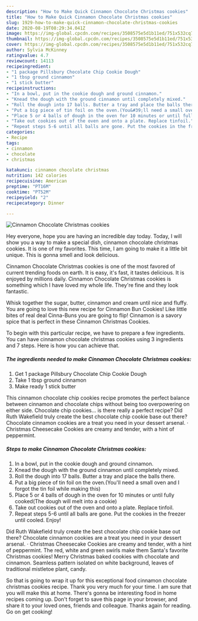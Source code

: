 ```yaml
---
description: "How to Make Quick Cinnamon Chocolate Christmas cookies"
title: "How to Make Quick Cinnamon Chocolate Christmas cookies"
slug: 1929-how-to-make-quick-cinnamon-chocolate-christmas-cookies
date: 2020-08-19T08:29:34.041Z
image: https://img-global.cpcdn.com/recipes/3508575e5d1b11ed/751x532cq70/cinnamon-chocolate-christmas-cookies-recipe-main-photo.jpg
thumbnail: https://img-global.cpcdn.com/recipes/3508575e5d1b11ed/751x532cq70/cinnamon-chocolate-christmas-cookies-recipe-main-photo.jpg
cover: https://img-global.cpcdn.com/recipes/3508575e5d1b11ed/751x532cq70/cinnamon-chocolate-christmas-cookies-recipe-main-photo.jpg
author: Sylvia McKinney
ratingvalue: 4.7
reviewcount: 14113
recipeingredient:
- "1 package Pillsbury Chocolate Chip Cookie Dough"
- "1 tbsp ground cinnamon"
- "1 stick butter"
recipeinstructions:
- "In a bowl, put in the cookie dough and ground cinnamon."
- "Knead the dough with the ground cinnamon until completely mixed."
- "Roll the dough into 17 balls. Butter a tray and place the balls there."
- "Put a big piece of tin foil on the oven.(You&#39;ll need a small oven and I forgot the tin foil while making this)"
- "Place 5 or 4 balls of dough in the oven for 10 minutes or until fully cooked(The dough will melt into a cookie)"
- "Take out cookies out of the oven and onto a plate. Replace tinfoil."
- "Repeat steps 5-6 until all balls are gone. Put the cookies in the freezer until cooled. Enjoy!"
categories:
- Recipe
tags:
- cinnamon
- chocolate
- christmas

katakunci: cinnamon chocolate christmas 
nutrition: 142 calories
recipecuisine: American
preptime: "PT16M"
cooktime: "PT52M"
recipeyield: "2"
recipecategory: Dinner

---
```



![Cinnamon Chocolate Christmas cookies](https://img-global.cpcdn.com/recipes/3508575e5d1b11ed/751x532cq70/cinnamon-chocolate-christmas-cookies-recipe-main-photo.jpg)

Hey everyone, hope you are having an incredible day today. Today, I will show you a way to make a special dish, cinnamon chocolate christmas cookies. It is one of my favorites. This time, I am going to make it a little bit unique. This is gonna smell and look delicious.

Cinnamon Chocolate Christmas cookies is one of the most favored of current trending foods on earth. It is easy, it's fast, it tastes delicious. It is enjoyed by millions daily. Cinnamon Chocolate Christmas cookies is something which I have loved my whole life. They're fine and they look fantastic.

Whisk together the sugar, butter, cinnamon and cream until nice and fluffy. You are going to love this new recipe for Cinnamon Bun Cookies! Like little bites of real deal Cinna-Buns you are going to flip! Cinnamon is a savory spice that is perfect in these Cinnamon Christmas Cookies.


To begin with this particular recipe, we have to prepare a few ingredients. You can have cinnamon chocolate christmas cookies using 3 ingredients and 7 steps. Here is how you can achieve that.

<!--inarticleads1-->

##### The ingredients needed to make Cinnamon Chocolate Christmas cookies:

1. Get 1 package Pillsbury Chocolate Chip Cookie Dough
1. Take 1 tbsp ground cinnamon
1. Make ready 1 stick butter


This cinnamon chocolate chip cookies recipe promotes the perfect balance between cinnamon and chocolate chips without being too overpowering on either side. Chocolate chip cookies… is there really a perfect recipe? Did Ruth Wakefield truly create the best chocolate chip cookie base out there? Chocolate cinnamon cookies are a treat you need in your dessert arsenal. · Christmas Cheesecake Cookies are creamy and tender, with a hint of peppermint. 

<!--inarticleads2-->

##### Steps to make Cinnamon Chocolate Christmas cookies:

1. In a bowl, put in the cookie dough and ground cinnamon.
1. Knead the dough with the ground cinnamon until completely mixed.
1. Roll the dough into 17 balls. Butter a tray and place the balls there.
1. Put a big piece of tin foil on the oven.(You&#39;ll need a small oven and I forgot the tin foil while making this)
1. Place 5 or 4 balls of dough in the oven for 10 minutes or until fully cooked(The dough will melt into a cookie)
1. Take out cookies out of the oven and onto a plate. Replace tinfoil.
1. Repeat steps 5-6 until all balls are gone. Put the cookies in the freezer until cooled. Enjoy!


Did Ruth Wakefield truly create the best chocolate chip cookie base out there? Chocolate cinnamon cookies are a treat you need in your dessert arsenal. · Christmas Cheesecake Cookies are creamy and tender, with a hint of peppermint. The red, white and green swirls make them Santa&#39;s favorite Christmas cookies! Merry Christmas baked cookies with chocolate and cinnamon. Seamless pattern isolated on white background, leaves of traditional mistletoe plant, candy. 

So that is going to wrap it up for this exceptional food cinnamon chocolate christmas cookies recipe. Thank you very much for your time. I am sure that you will make this at home. There's gonna be interesting food in home recipes coming up. Don't forget to save this page in your browser, and share it to your loved ones, friends and colleague. Thanks again for reading. Go on get cooking!
